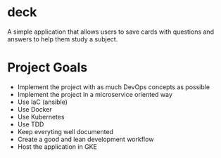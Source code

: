 # deck
A simple application that allows users to save cards with questions and answers to help them study a subject.

# Project Goals

- Implement the project with as much DevOps concepts as possible
- Implement the project in a microservice oriented way
- Use IaC (ansible)
- Use Docker
- Use Kubernetes
- Use TDD
- Keep everyting well documented
- Create a good and lean development workflow
- Host the application in GKE 
